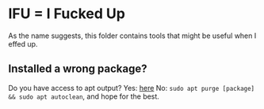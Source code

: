# IFU = I Fucked Up

As the name suggests, this folder contains tools that might be useful when I effed up.

## Installed a wrong package?
Do you have access to apt output?
Yes: [here](./clean-dependency)
No: `sudo apt purge [package] && sudo apt autoclean`, and hope for the best.
